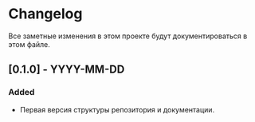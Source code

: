 # Changelog

Все заметные изменения в этом проекте будут документироваться в этом файле.

## [0.1.0] - YYYY-MM-DD

### Added

- Первая версия структуры репозитория и документации.
